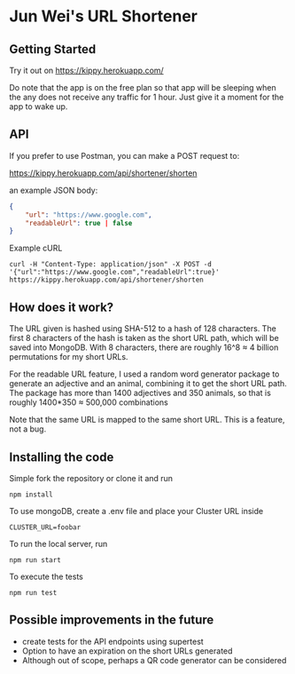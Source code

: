 Jun Wei's URL Shortener
===


## Getting Started

Try it out on https://kippy.herokuapp.com/

Do note that the app is on the free plan so that app will be sleeping when the any does not receive any traffic for 1 hour.
Just give it a moment for the app to wake up.

## API

If you prefer to use Postman, you can make a POST request to:

https://kippy.herokuapp.com/api/shortener/shorten

an example JSON body:
```json
{
    "url": "https://www.google.com",
    "readableUrl": true | false
}
```

Example cURL
```
curl -H "Content-Type: application/json" -X POST -d '{"url":"https://www.google.com","readableUrl":true}' https://kippy.herokuapp.com/api/shortener/shorten
```

## How does it work?

The URL given is hashed using SHA-512 to a hash of 128 characters. The first 8 characters of the hash is taken as the short URL path, which will be saved into MongoDB.
With 8 characters, there are roughly 16^8 ≈ 4 billion permutations for my short URLs.

For the readable URL feature, I used a random word generator package to generate an adjective and an animal, combining it to get the short URL path.
The package has more than 1400 adjectives and 350 animals, so that is roughly 1400*350 ≈ 500,000 combinations

Note that the same URL is mapped to the same short URL. This is a feature, not a bug.




## Installing the code 

Simple fork the repository or clone it and run

```
npm install
```

To use mongoDB, create a .env file and place your Cluster URL inside
```
CLUSTER_URL=foobar
```

To run the local server, run
```
npm run start
```

To execute the tests
```
npm run test
```

## Possible improvements in the future

- create tests for the API endpoints using supertest
- Option to have an expiration on the short URLs generated
- Although out of scope, perhaps a QR code generator can be considered

